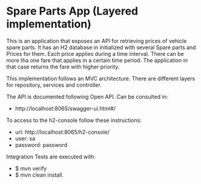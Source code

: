 # Spare Parts App (Layered implementation)
This is an application that exposes an API for retrieving prices of vehicle spare parts.
It has an H2 database in initialized with several Spare parts and Prices for them.
Each price applies during a time interval. There can be more tha one fare that applies in a certain time period.
The application in that case returns the fare with higher priority.

This implementation follows an MVC architecture. There are different layers for repository, services and controller.

The API is documented following Open API. Can be consulted in: 
* http://localhost:8065/swagger-ui.html#/

To access to the h2-console follow these instructions: 
* url: http://localhost:8065/h2-console/
* user: sa
* password: password

Integration Tests are executed with:
* $ mvn verify 
* $ mvn clean install.